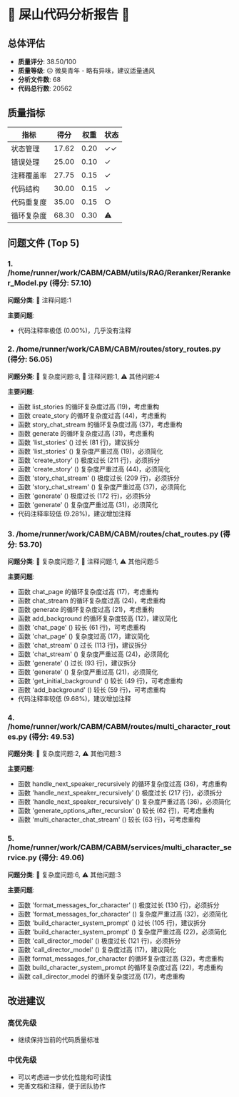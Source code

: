 # 🌸 屎山代码分析报告 🌸

## 总体评估

- **质量评分**: 38.50/100
- **质量等级**: 😐 微臭青年 - 略有异味，建议适量通风
- **分析文件数**: 68
- **代码总行数**: 20562

## 质量指标

| 指标 | 得分 | 权重 | 状态 |
|------|------|------|------|
| 状态管理 | 17.62 | 0.20 | ✓✓ |
| 错误处理 | 25.00 | 0.10 | ✓ |
| 注释覆盖率 | 27.75 | 0.15 | ✓ |
| 代码结构 | 30.00 | 0.15 | ✓ |
| 代码重复度 | 35.00 | 0.15 | ○ |
| 循环复杂度 | 68.30 | 0.30 | ⚠ |

## 问题文件 (Top 5)

### 1. /home/runner/work/CABM/CABM/utils/RAG/Reranker/Reranker_Model.py (得分: 57.10)
**问题分类**: 📝 注释问题:1

**主要问题**:
- 代码注释率极低 (0.00%)，几乎没有注释

### 2. /home/runner/work/CABM/CABM/routes/story_routes.py (得分: 56.05)
**问题分类**: 🔄 复杂度问题:8, 📝 注释问题:1, ⚠️ 其他问题:4

**主要问题**:
- 函数 list_stories 的循环复杂度过高 (19)，考虑重构
- 函数 create_story 的循环复杂度过高 (44)，考虑重构
- 函数 story_chat_stream 的循环复杂度过高 (37)，考虑重构
- 函数 generate 的循环复杂度过高 (31)，考虑重构
- 函数 'list_stories' () 过长 (81 行)，建议拆分
- 函数 'list_stories' () 复杂度严重过高 (19)，必须简化
- 函数 'create_story' () 极度过长 (211 行)，必须拆分
- 函数 'create_story' () 复杂度严重过高 (44)，必须简化
- 函数 'story_chat_stream' () 极度过长 (209 行)，必须拆分
- 函数 'story_chat_stream' () 复杂度严重过高 (37)，必须简化
- 函数 'generate' () 极度过长 (172 行)，必须拆分
- 函数 'generate' () 复杂度严重过高 (31)，必须简化
- 代码注释率较低 (9.28%)，建议增加注释

### 3. /home/runner/work/CABM/CABM/routes/chat_routes.py (得分: 53.70)
**问题分类**: 🔄 复杂度问题:7, 📝 注释问题:1, ⚠️ 其他问题:5

**主要问题**:
- 函数 chat_page 的循环复杂度过高 (17)，考虑重构
- 函数 chat_stream 的循环复杂度过高 (24)，考虑重构
- 函数 generate 的循环复杂度过高 (21)，考虑重构
- 函数 add_background 的循环复杂度较高 (12)，建议简化
- 函数 'chat_page' () 较长 (61 行)，可考虑重构
- 函数 'chat_page' () 复杂度过高 (17)，建议简化
- 函数 'chat_stream' () 过长 (113 行)，建议拆分
- 函数 'chat_stream' () 复杂度严重过高 (24)，必须简化
- 函数 'generate' () 过长 (93 行)，建议拆分
- 函数 'generate' () 复杂度严重过高 (21)，必须简化
- 函数 'get_initial_background' () 较长 (49 行)，可考虑重构
- 函数 'add_background' () 较长 (59 行)，可考虑重构
- 代码注释率较低 (9.68%)，建议增加注释

### 4. /home/runner/work/CABM/CABM/routes/multi_character_routes.py (得分: 49.53)
**问题分类**: 🔄 复杂度问题:2, ⚠️ 其他问题:3

**主要问题**:
- 函数 handle_next_speaker_recursively 的循环复杂度过高 (36)，考虑重构
- 函数 'handle_next_speaker_recursively' () 极度过长 (217 行)，必须拆分
- 函数 'handle_next_speaker_recursively' () 复杂度严重过高 (36)，必须简化
- 函数 'generate_options_after_recursion' () 较长 (62 行)，可考虑重构
- 函数 'multi_character_chat_stream' () 较长 (63 行)，可考虑重构

### 5. /home/runner/work/CABM/CABM/services/multi_character_service.py (得分: 49.06)
**问题分类**: 🔄 复杂度问题:6, ⚠️ 其他问题:3

**主要问题**:
- 函数 'format_messages_for_character' () 极度过长 (130 行)，必须拆分
- 函数 'format_messages_for_character' () 复杂度严重过高 (32)，必须简化
- 函数 'build_character_system_prompt' () 过长 (105 行)，建议拆分
- 函数 'build_character_system_prompt' () 复杂度严重过高 (22)，必须简化
- 函数 'call_director_model' () 极度过长 (121 行)，必须拆分
- 函数 'call_director_model' () 复杂度过高 (17)，建议简化
- 函数 format_messages_for_character 的循环复杂度过高 (32)，考虑重构
- 函数 build_character_system_prompt 的循环复杂度过高 (22)，考虑重构
- 函数 call_director_model 的循环复杂度过高 (17)，考虑重构

## 改进建议

### 高优先级
- 继续保持当前的代码质量标准

### 中优先级
- 可以考虑进一步优化性能和可读性
- 完善文档和注释，便于团队协作

